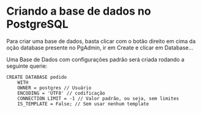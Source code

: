 # Criando a base de dados no PostgreSQL

Para criar uma base de dados, basta clicar com o botão direito em cima da oção database presente no PgAdmin, ir em Create e clicar em Database...

Uma Base de Dados com configurações padrão será criada rodando a seguinte querie:

```
CREATE DATABASE pedido
    WITH
    OWNER = postgres // Usuário
    ENCODING = 'UTF8' // codificação
    CONNECTION LIMIT = -1 // Valor padrão, ou seja, sem limites
    IS_TEMPLATE = False; // Sem usar nenhum template
``` 

